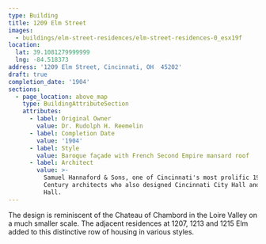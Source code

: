 ```yaml
---
type: Building
title: 1209 Elm Street
images:
  - buildings/elm-street-residences/elm-street-residences-0_esx19f
location:
  lat: 39.1081279999999
  lng: -84.518373
address: '1209 Elm Street, Cincinnati, OH  45202'
draft: true
completion_date: '1904'
sections:
  - page_location: above_map
    type: BuildingAttributeSection
    attributes:
      - label: Original Owner
        value: Dr. Rudolph H. Reemelin
      - label: Completion Date
        value: '1904'
      - label: Style
        value: Baroque façade with French Second Empire mansard roof
      - label: Architect
        value: >-
          Samuel Hannaford & Sons, one of Cincinnati's most prolific 19th
          Century architects who also designed Cincinnati City Hall and Music
          Hall.
---
```


The design is reminiscent of the Chateau of Chambord in the Loire Valley on a much smaller scale. The adjacent residences at 1207, 1213 and 1215 Elm added to this distinctive row of housing in various styles.
